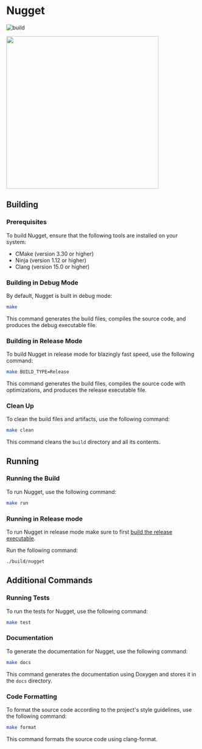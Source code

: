 # Nugget

![build](https://github.com/wonbyte/nugget/actions/workflows/build.yml/badge.svg)

<p align="left">
  <img width="400" height="400" src="">
</p>

## Building

### Prerequisites
To build Nugget, ensure that the following tools are installed on your system:
- CMake (version 3.30 or higher)
- Ninja (version 1.12 or higher)
- Clang (version 15.0 or higher)

### Building in Debug Mode
By default, Nugget is built in debug mode:

```bash
make
```

This command generates the build files, compiles the source code, and produces the debug executable file.

### Building in Release Mode

To build Nugget in release mode for blazingly fast speed, use the following command:
```bash
make BUILD_TYPE=Release
```

This command generates the build files, compiles the source code with optimizations, and produces the release executable file.

### Clean Up
To clean the build files and artifacts, use the following command:
```bash
make clean
```

This command cleans the `build` directory and all its contents.

## Running

### Running the Build
To run Nugget, use the following command:

```bash
make run
```

### Running in Release mode
To run Nugget in release mode make sure to first [build the release executable](#building-in-release-mode).

Run the following command:

```bash
./build/nugget
```

## Additional Commands

### Running Tests

To run the tests for Nugget, use the following command:

```bash
make test
```

### Documentation

To generate the documentation for Nugget, use the following command:

```bash
make docs
```

This command generates the documentation using Doxygen and stores it in the `docs` directory.

### Code Formatting

To format the source code according to the project's style guidelines, use the following command:

```bash
make format
```

This command formats the source code using clang-format.
